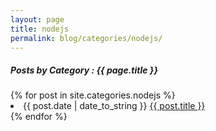 ```yaml
---
layout: page
title: nodejs
permalink: blog/categories/nodejs/
---
```


<h5> Posts by Category : {{ page.title }} </h5>
<div class="card">
    {% for post in site.categories.nodejs %}
        <li class="category-posts">
            <span>{{ post.date | date_to_string }}</span>
            <a href="{{ post.url }}">{{ post.title }}</a>
        </li>
    {% endfor %}
</div>

